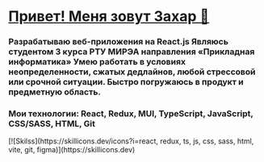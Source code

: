 <h1 align="left"><a href="https://github.com/zlv131"> Привет! Меня зовут Захар 👋 </a> </h1> 
   
<h3 align="left"> 
   Разрабатываю веб-приложения на React.js 
   Являюсь студентом 3 курса РТУ МИРЭА направления «Прикладная информатика»
   Умею работать в условиях неопределенности, сжатых дедлайнов, любой стрессовой  или срочной ситуации. Быстро погружаюсь в продукт и предметную область.
</h3>

<h3>
   Мои технологии: React, Redux, MUI, TypeScript, JavaScript, CSS/SASS, HTML, Git
</h3>

<div>
   [![Skilss](https://skillicons.dev/icons?i=react, redux, ts, js, css, sass, html, vite, git, figma)](https://skillicons.dev)
</div>
  

